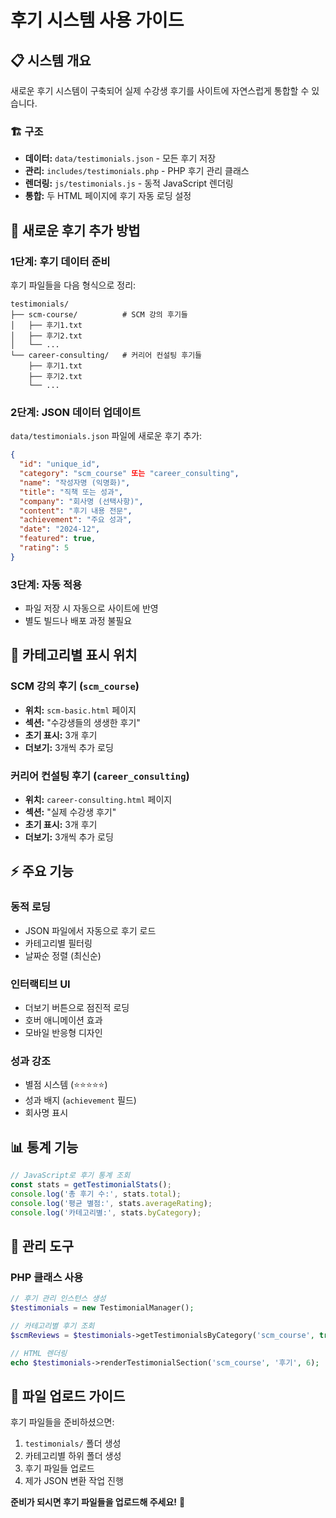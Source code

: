 # 후기 시스템 사용 가이드

## 📋 시스템 개요

새로운 후기 시스템이 구축되어 실제 수강생 후기를 사이트에 자연스럽게 통합할 수 있습니다.

### 🏗️ 구조
- **데이터:** `data/testimonials.json` - 모든 후기 저장
- **관리:** `includes/testimonials.php` - PHP 후기 관리 클래스  
- **렌더링:** `js/testimonials.js` - 동적 JavaScript 렌더링
- **통합:** 두 HTML 페이지에 후기 자동 로딩 설정

## 📝 새로운 후기 추가 방법

### 1단계: 후기 데이터 준비
후기 파일들을 다음 형식으로 정리:
```
testimonials/
├── scm-course/          # SCM 강의 후기들
│   ├── 후기1.txt
│   ├── 후기2.txt
│   └── ...
└── career-consulting/   # 커리어 컨설팅 후기들
    ├── 후기1.txt
    ├── 후기2.txt
    └── ...
```

### 2단계: JSON 데이터 업데이트
`data/testimonials.json` 파일에 새로운 후기 추가:

```json
{
  "id": "unique_id",
  "category": "scm_course" 또는 "career_consulting", 
  "name": "작성자명 (익명화)",
  "title": "직책 또는 성과",
  "company": "회사명 (선택사항)",
  "content": "후기 내용 전문",
  "achievement": "주요 성과",
  "date": "2024-12",
  "featured": true,
  "rating": 5
}
```

### 3단계: 자동 적용
- 파일 저장 시 자동으로 사이트에 반영
- 별도 빌드나 배포 과정 불필요

## 🎯 카테고리별 표시 위치

### SCM 강의 후기 (`scm_course`)
- **위치:** `scm-basic.html` 페이지
- **섹션:** "수강생들의 생생한 후기"
- **초기 표시:** 3개 후기
- **더보기:** 3개씩 추가 로딩

### 커리어 컨설팅 후기 (`career_consulting`)  
- **위치:** `career-consulting.html` 페이지
- **섹션:** "실제 수강생 후기"
- **초기 표시:** 3개 후기
- **더보기:** 3개씩 추가 로딩

## ⚡ 주요 기능

### 동적 로딩
- JSON 파일에서 자동으로 후기 로드
- 카테고리별 필터링
- 날짜순 정렬 (최신순)

### 인터랙티브 UI
- 더보기 버튼으로 점진적 로딩
- 호버 애니메이션 효과
- 모바일 반응형 디자인

### 성과 강조
- 별점 시스템 (⭐⭐⭐⭐⭐)
- 성과 배지 (`achievement` 필드)
- 회사명 표시

## 📊 통계 기능
```javascript
// JavaScript로 후기 통계 조회
const stats = getTestimonialStats();
console.log('총 후기 수:', stats.total);
console.log('평균 별점:', stats.averageRating);
console.log('카테고리별:', stats.byCategory);
```

## 🔧 관리 도구

### PHP 클래스 사용
```php
// 후기 관리 인스턴스 생성
$testimonials = new TestimonialManager();

// 카테고리별 후기 조회
$scmReviews = $testimonials->getTestimonialsByCategory('scm_course', true, 5);

// HTML 렌더링
echo $testimonials->renderTestimonialSection('scm_course', '후기', 6);
```

## 📁 파일 업로드 가이드

후기 파일들을 준비하셨으면:
1. `testimonials/` 폴더 생성
2. 카테고리별 하위 폴더 생성  
3. 후기 파일들 업로드
4. 제가 JSON 변환 작업 진행

**준비가 되시면 후기 파일들을 업로드해 주세요!** 🚀